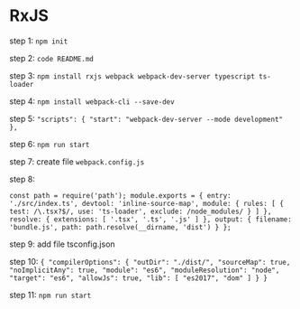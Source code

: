 # RxJS

step 1:  `npm init`

step 2: `code README.md`

step 3: `npm install rxjs webpack webpack-dev-server typescript ts-loader`

step 4: `npm install webpack-cli --save-dev`

step 5: `"scripts": {
    "start": "webpack-dev-server --mode development"
  },`

step 6: `npm run start`

step 7: create file  `webpack.config.js`

step 8:  

`const path = require('path');
module.exports = {
    entry: './src/index.ts',
    devtool: 'inline-source-map',
    module: {
      rules: [
        {
          test: /\.tsx?$/,
          use: 'ts-loader',
          exclude: /node_modules/
        }
      ]
    },
    resolve: {
      extensions: [ '.tsx', '.ts', '.js' ]
    },
    output: {
      filename: 'bundle.js',
      path: path.resolve(__dirname, 'dist')
    }
};`

step 9: add file tsconfig.json

step 10: `{
    "compilerOptions": {
      "outDir": "./dist/",
      "sourceMap": true,
      "noImplicitAny": true,
      "module": "es6",
      "moduleResolution": "node",
      "target": "es6",
      "allowJs": true,
      "lib": [
        "es2017",
        "dom"
      ]
    }
}`




step 11: `npm run start`




